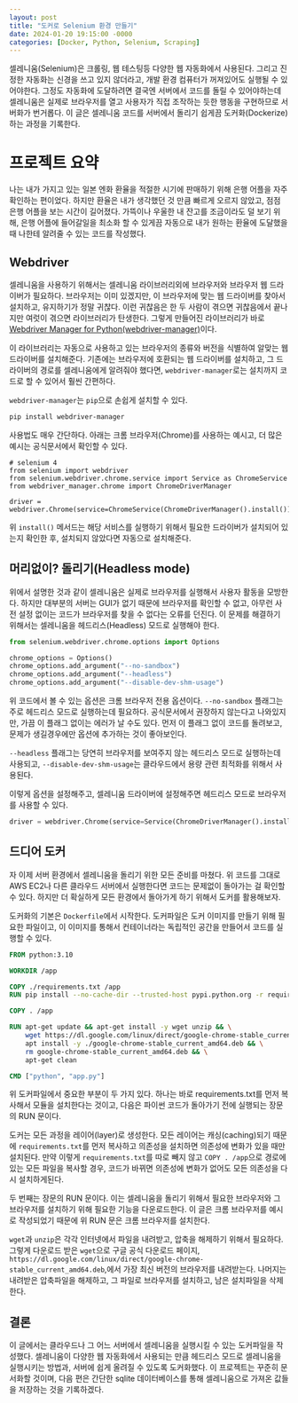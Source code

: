 ```yaml
---
layout: post
title: "도커로 Selenium 환경 만들기"
date: 2024-01-20 19:15:00 -0000
categories: [Docker, Python, Selenium, Scraping]
---
```


셀레니움(Selenium)은 크롤링, 웹 테스팅등 다양한 웹 자동화에서 사용된다. 그리고 진정한 자동화는 신경을 쓰고 있지 않더라고, 개발 환경 컴퓨터가 꺼져있어도 실행될 수 있어야한다. 그정도 자동화에 도달하려면 결국엔 서버에서 코드를 돌릴 수 있어야하는데 셀레니움은 실제로 브라우저를 열고 사용자가 직접 조작하는 듯한 행동을 구현하므로 서버화가 번거롭다. 이 글은 셀레니움 코드를 서버에서 돌리기 쉽게끔 도커화(Dockerize)하는 과정을 기록한다.

# 프로젝트 요약
나는 내가 가지고 있는 일본 엔화 환율을 적절한 시기에 판매하기 위해 은행 어플을 자주 확인하는 편이었다. 하지만 환율은 내가 생각했던 것 만큼 빠르게 오르지 않았고, 점점 은행 어플을 보는 시간이 길어졌다. 가뜩이나 우울한 내 잔고를 조금이라도 덜 보기 위해, 은행 어플에 들어갈일을 최소화 할 수 있게끔 자동으로 내가 원하는 환율에 도달했을 때 나한테 알려줄 수 있는 코드를 작성했다.

## Webdriver
셀레니움을 사용하기 위해서는 셀레니움 라이브러리외에 브라우저와 브라우저 웹 드라이버가 필요하다. 브라우저는 이미 있겠지만, 이 브라우저에 맞는 웹 드라이버를 찾아서 설치하고, 유지하기가 정말 귀찮다. 이런 귀찮음은 한 두 사람이 겪으면 귀찮음에서 끝나지만 여럿이 겪으면 라이브러리가 탄생한다. 그렇게 만들어진 라이브러리가 바로 [Webdriver Manager for Python(webdriver-manager)](https://pypi.org/project/webdriver-manager/)이다.

이 라이브러리는 자동으로 사용하고 있는 브라우저의 종류와 버전을 식별하여 알맞는 웹드라이버를 설치해준다. 기존에는 브라우저에 호환되는 웹 드라이버를 설치하고, 그 드라이버의 경로를 셀레니움에게 알려줘야 했다면, `webdriver-manager`로는 설치까지 코드로 할 수 있어서 훨씬 간편하다. 

`webdriver-manager`는 `pip`으로 손쉽게 설치할 수 있다.
```bash
pip install webdriver-manager
```

사용법도 매우 간단하다. 아래는 크롬 브라우저(Chrome)를 사용하는 예시고, 더 많은 예시는 공식문서에서 확인할 수 있다.

```python3
# selenium 4
from selenium import webdriver
from selenium.webdriver.chrome.service import Service as ChromeService
from webdriver_manager.chrome import ChromeDriverManager

driver = webdriver.Chrome(service=ChromeService(ChromeDriverManager().install()))
```
위 `install()` 메서드는 해당 서비스를 실행하기 위해서 필요한 드라이버가 설치되어 있는지 확인한 후, 설치되지 않았다면 자동으로 설치해준다.

## 머리없이? 돌리기(Headless mode)
위에서 설명한 것과 같이 셀레니움은 실제로 브라우저를 실행해서 사용자 활동을 모방한다. 하지만 대부분의 서버는 GUI가 없기 때문에 브라우저를 확인할 수 없고, 아무런 사전 설정 없이는 코드가 브라우저를 찾을 수 없다는 오류를 던진다. 이 문제를 해결하기 위해서는 셀레니움을 헤드리스(Headless) 모드로 실행해야 한다.

```python
from selenium.webdriver.chrome.options import Options

chrome_options = Options()
chrome_options.add_argument("--no-sandbox")
chrome_options.add_argument("--headless")
chrome_options.add_argument("--disable-dev-shm-usage")
```
위 코드에서 볼 수 있는 옵션은 크롬 브라우저 전용 옵션이다. `--no-sandbox` 플래그는 주로 헤드리스 모드로 실행하는데 필요하다. 공식문서에서 권장하지 않는다고 나와있지만, 가끔 이 플래그 없이는 에러가 날 수도 있다. 먼저 이 플래그 없이 코드를 돌려보고, 문제가 생길경우에만 옵션에 추가하는 것이 좋아보인다.

`--headless` 플래그는 당연히 브라우저를 보여주지 않는 헤드리스 모드로 실행하는데 사용되고, `--disable-dev-shm-usage`는 클라우드에서 용량 관련 최적화를 위해서 사용된다.

이렇게 옵션을 설정해주고, 셀레니움 드라이버에 설정해주면 헤드리스 모드로 브라우저를 사용할 수 있다.

```python
driver = webdriver.Chrome(service=Service(ChromeDriverManager().install()), options=chrome_options)
```

## 드디어 도커
자 이제 서버 환경에서 셀레니움을 돌리기 위한 모든 준비를 마쳤다. 위 코드를 그대로 AWS EC2나 다른 클라우드 서버에서 실행한다면 코드는 문제없이 돌아가는 걸 확인할 수 있다. 하지만 더 확실하게 모든 환경에서 돌아가게 하기 위해서 도커를 활용해보자.

도커화의 기본은 `Dockerfile`에서 시작한다. 도커파일은 도커 이미지를 만들기 위해 필요한 파일이고, 이 이미지를 통해서 컨테이너라는 독립적인 공간을 만들어서 코드를 실행할 수 있다.

```Dockerfile
FROM python:3.10

WORKDIR /app

COPY ./requirements.txt /app
RUN pip install --no-cache-dir --trusted-host pypi.python.org -r requirements.txt

COPY . /app

RUN apt-get update && apt-get install -y wget unzip && \
    wget https://dl.google.com/linux/direct/google-chrome-stable_current_amd64.deb && \
    apt install -y ./google-chrome-stable_current_amd64.deb && \
    rm google-chrome-stable_current_amd64.deb && \
    apt-get clean

CMD ["python", "app.py"]
```

위 도커파일에서 중요한 부분이 두 가지 있다. 하나는 바로 requirements.txt를 먼저 복사해서 모듈을 설치한다는 것이고, 다음은 파이썬 코드가 돌아가기 전에 실행되는 장문의 RUN 문이다. 

도커는 모든 과정을 레이어(layer)로 생성한다. 모든 레이어는 캐싱(caching)되기 때문에 `requirements.txt`를 먼저 복사하고 의존성을 설치하면 의존성에 변화가 있을 때만 설치된다. 만약 이렇게 `requirements.txt`를 따로 빼지 않고 `COPY . /app`으로 경로에 있는 모든 파일을 복사할 경우, 코드가 바뀌면 의존성에 변화가 없어도 모든 의존성을 다시 설치하게된다.

두 번째는 장문의 RUN 문이다. 이는 셀레니움을 돌리기 위해서 필요한 브라우저와 그 브라우저를 설치하기 위해 필요한 기능을 다운로드한다. 이 글은 크롬 브라우저를 예시로 작성되었기 때문에 위 RUN 문은 크롬 브라우저를 설치한다.

`wget`과 `unzip`은 각각 인터넷에서 파일을 내려받고, 압축을 해제하기 위해서 필요하다. 그렇게 다운로드 받은 `wget`으로 구글 공식 다운로드 페이지, `https://dl.google.com/linux/direct/google-chrome-stable_current_amd64.deb`,에서 가장 최신 버전의 브라우저를 내려받는다. 나머지는 내려받은 압축파일을 해제하고, 그 파일로 브라우저를 설치하고, 남은 설치파일을 삭제한다.

## 결론
이 글에서는 클라우드나 그 어느 서버에서 셀레니움을 실행시킬 수 있는 도커파일을 작성했다. 셀레니움이 다양한 웹 자동화에서 사용되는 만큼 헤드리스 모드로 셀레니움을 실행시키는 방법과, 서버에 쉽게 올려질 수 있도록 도커화했다. 이 프로젝트는 꾸준히 문서화할 것이며, 다음 편은 간단한 sqlite 데이터베이스를 통해 셀레니움으로 가져온 값들을 저장하는 것을 기록하겠다.